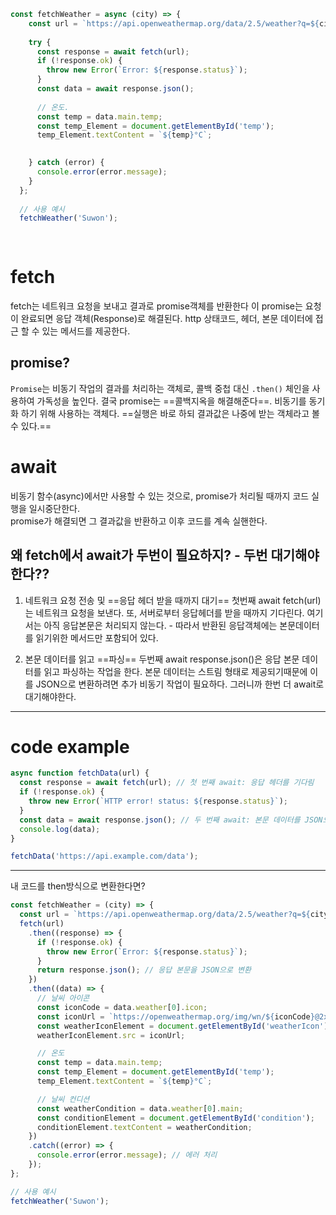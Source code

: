 ```js
const fetchWeather = async (city) => {
    const url = `https://api.openweathermap.org/data/2.5/weather?q=${city}&units=metric&appid=0f347a891b27262bf15023a506af4bbe`;
  
    try {
      const response = await fetch(url);
      if (!response.ok) {
        throw new Error(`Error: ${response.status}`);
      }
      const data = await response.json();
 
      // 온도.
      const temp = data.main.temp;
      const temp_Element = document.getElementById('temp');
      temp_Element.textContent = `${temp}°C`;

      
    } catch (error) {
      console.error(error.message);
    }
  };
  
  // 사용 예시
  fetchWeather('Suwon');
  
  
```

# fetch 

fetch는 네트워크 요청을 보내고 결과로 promise객체를 반환한다
이 promise는 요청이 완료되면 응답 객체(Response)로 해결된다.
http 상태코드, 헤더, 본문 데이터에 접근 할 수 있는 메서드를 제공한다.


## promise?

`Promise`는 비동기 작업의 결과를 처리하는 객체로, 콜백 중첩 대신 `.then()` 체인을 사용하여 가독성을 높인다. 결국 promise는 ==콜백지옥을 해결해준다==. 비동기를 동기화 하기 위해 사용하는 객체다. ==실행은 바로 하되 결과값은 나중에 받는 객체라고 볼 수 있다.== 

# await

비동기 함수(async)에서만 사용할 수 있는 것으로, promise가 처리될 때까지 코드 실행을 일시중단한다. \
promise가 해결되면 그 결과값을 반환하고 이후 코드를 계속 실핸한다.


## 왜 fetch에서 await가 두번이 필요하지? - 두번 대기해야한다??

1. 네트워크 요청 전송 및 ==응답 헤더 받을 때까지 대기==
	첫번째 await fetch(url)는 네트워크 요청을 보낸다.
	또, 서버로부터 응답헤더를 받을 때까지 기다린다.
	여기서는 아직 응답본문은 처리되지 않는다. - 따라서 반환된 응답객체에는 본문데이터를 읽기위한 메서드만 포함되어 있다.

2. 본문 데이터를 읽고 ==파싱==
	두번째 await response.json()은 응답 본문 데이터를 읽고 파싱하는 작업을 한다.
	본문 데이터는 스트림 형태로 제공되기때문에 이를 JSON으로 변환하려면 추가 비동기 작업이 필요하다. 그러니까 한번 더 await로 대기해야한다.


---

# code example

```js
async function fetchData(url) {
  const response = await fetch(url); // 첫 번째 await: 응답 헤더를 기다림
  if (!response.ok) {
    throw new Error(`HTTP error! status: ${response.status}`);
  }
  const data = await response.json(); // 두 번째 await: 본문 데이터를 JSON으로 변환
  console.log(data);
}

fetchData('https://api.example.com/data');

```


---

내 코드를 then방식으로 변환한다면?

```js
const fetchWeather = (city) => {
  const url = `https://api.openweathermap.org/data/2.5/weather?q=${city}&units=metric&appid=${api키가 들어가는 부분}`;
  fetch(url)
    .then((response) => {
      if (!response.ok) {
        throw new Error(`Error: ${response.status}`);
      }
      return response.json(); // 응답 본문을 JSON으로 변환
    })
    .then((data) => {
      // 날씨 아이콘
      const iconCode = data.weather[0].icon;
      const iconUrl = `https://openweathermap.org/img/wn/${iconCode}@2x.png`;
      const weatherIconElement = document.getElementById('weatherIcon');
      weatherIconElement.src = iconUrl;

      // 온도
      const temp = data.main.temp;
      const temp_Element = document.getElementById('temp');
      temp_Element.textContent = `${temp}°C`;

      // 날씨 컨디션
      const weatherCondition = data.weather[0].main;
      const conditionElement = document.getElementById('condition');
      conditionElement.textContent = weatherCondition;
    })
    .catch((error) => {
      console.error(error.message); // 에러 처리
    });
};

// 사용 예시
fetchWeather('Suwon');

```
